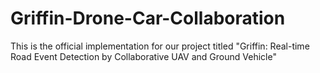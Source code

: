 # Griffin-Drone-Car-Collaboration

This is the official implementation for our project titled "Griffin: Real-time Road Event Detection by Collaborative UAV and Ground Vehicle"
